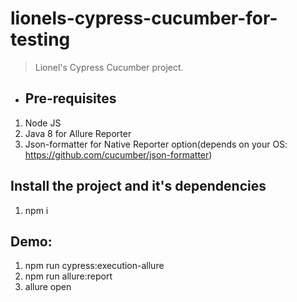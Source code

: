 # lionels-cypress-cucumber-for-testing

> Lionel's Cypress Cucumber project.


- ## Pre-requisites

1. Node JS
2. Java 8 for Allure Reporter
3. Json-formatter for Native Reporter option(depends on your OS: https://github.com/cucumber/json-formatter)

## Install the project and it's dependencies
   1. npm i

## Demo:
   1. npm run cypress:execution-allure
   2. npm run allure:report
   3. allure open
